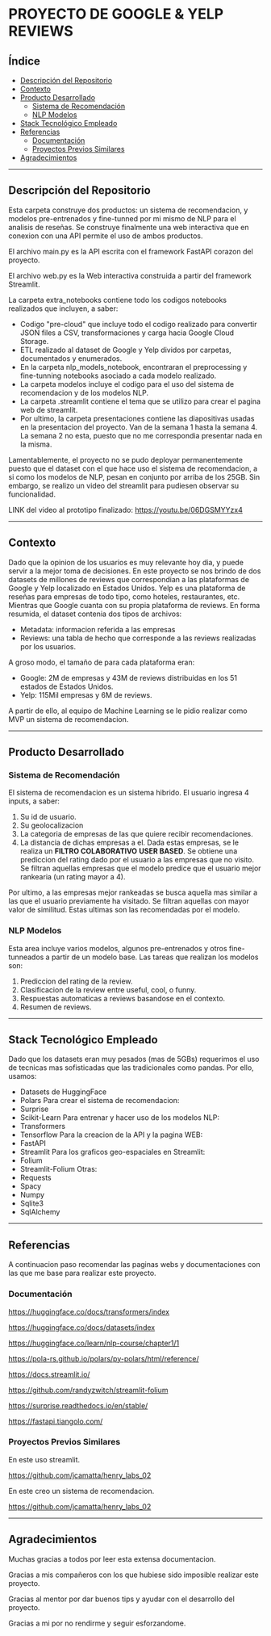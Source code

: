 # PROYECTO DE GOOGLE & YELP REVIEWS

## Índice
- [Descripción del Repositorio](#descripción-del-repositorio)
- [Contexto](#contexto)
- [Producto Desarrollado](#producto-desarrollado)
  - [Sistema de Recomendación](#sistema-de-recomendación)
  - [NLP Modelos](#nlp-modelos)
- [Stack Tecnológico Empleado](#stack-tecnológico-empleado)
- [Referencias](#referencias)
  - [Documentación](#documentación)
  - [Proyectos Previos Similares](#proyectos-previos-similares)
- [Agradecimientos](#agradecimientos)
<hr>

## Descripción del Repositorio

Esta carpeta construye dos productos: un sistema de recomendacion, y modelos pre-entrenados y fine-tunned por mi mismo de NLP para el analisis de reseñas. 
Se construye finalmente una web interactiva que en conexion con una API permite el uso de ambos productos.

El archivo main.py es la API escrita con el framework FastAPI corazon del proyecto.

El archivo web.py es la Web interactiva construida a partir del framework Streamlit.

La carpeta extra_notebooks contiene todo los codigos notebooks realizados que incluyen, a saber:
- Codigo "pre-cloud" que incluye todo el codigo realizado para convertir JSON files a CSV, transformaciones y carga hacia Google Cloud Storage.
- ETL realizado al dataset de Google y Yelp dividos por carpetas, documentados y enumerados.
- En la carpeta nlp_models_notebook, encontraran el preprocessing y fine-tunning notebooks asociado a cada modelo realizado.
- La carpeta modelos incluye el codigo para el uso del sistema de recomendacion y de los modelos NLP.
- La carpeta .streamlit contiene el tema que se utilizo para crear el pagina web de streamlit.
- Por ultimo, la carpeta presentaciones contiene las diapositivas usadas en la presentacion del proyecto. Van de la semana 1 hasta la semana 4. La semana 2 no esta, puesto que no me correspondia presentar nada en la misma.

Lamentablemente, el proyecto no se pudo deployar permanentemente puesto que el dataset con el que hace uso el sistema de recomendacion, a si como los modelos de NLP, pesan en conjunto por arriba de los 25GB. Sin embargo, se realizo un video del streamlit para pudiesen observar su funcionalidad. 

LINK del video al prototipo finalizado: https://youtu.be/06DGSMYYzx4

<hr>

## Contexto

Dado que la opinion de los usuarios es muy relevante hoy dia, y puede servir a la mejor toma de decisiones. En este proyecto se nos
brindo de dos datasets de millones de reviews que correspondian a las plataformas de Google y Yelp localizado en Estados Unidos. Yelp es una plataforma de reseñas para empresas de todo
tipo, como hoteles, restaurantes, etc. Mientras que Google cuanta con su propia plataforma de reviews. En forma resumida, el dataset contenia dos tipos de archivos:
- Metadata: informacion referida a las empresas
- Reviews: una tabla de hecho que corresponde a las reviews realizadas por los usuarios.

A groso modo, el tamaño de para cada plataforma eran:
- Google: 2M de empresas y 43M de reviews distribuidas en los 51 estados de Estados Unidos.
- Yelp: 115Mil empresas y 6M de reviews.

A partir de ello, al equipo de Machine Learning se le pidio realizar como MVP un sistema de recomendacion.
<hr>

## Producto Desarrollado


### Sistema de Recomendación

El sistema de recomendacion es un sistema hibrido. El usuario ingresa 4 inputs, a saber:
1. Su id de usuario.
2. Su geolocalizacion
3. La categoria de empresas de las que quiere recibir recomendaciones.
4. La distancia de dichas empresas a el.
Dada estas empresas, se le realiza un **FILTRO COLABORATIVO** **USER BASED**. Se obtiene una prediccion del rating dado por el usuario a las empresas que no visito.
Se filtran aquellas empresas que el modelo predice que el usuario mejor rankearia (un rating mayor a 4).

Por ultimo, a las empresas mejor rankeadas se busca aquella mas similar a las que el usuario previamente ha visitado. Se filtran aquellas con mayor valor de similitud.
Estas ultimas son las recomendadas por el modelo.


### NLP Modelos

Esta area incluye varios modelos, algunos pre-entrenados y otros fine-tunneados a partir de un modelo base. Las tareas que realizan los modelos son:
1. Prediccion del rating de la review.
2. Clasificacion de la review entre useful, cool, o funny.
3. Respuestas automaticas a reviews basandose en el contexto.
4. Resumen de reviews.
<hr>

## Stack Tecnológico Empleado

Dado que los datasets eran muy pesados (mas de 5GBs) requerimos el uso de tecnicas mas sofisticadas que las tradicionales como pandas. Por ello, usamos:
- Datasets de HuggingFace
- Polars
Para crear el sistema de recomendacion:
- Surprise
- Scikit-Learn
Para entrenar y hacer uso de los modelos NLP:
- Transformers
- Tensorflow
Para la creacion de la API y la pagina WEB:
- FastAPI
- Streamlit
Para los graficos geo-espaciales en Streamlit:
- Folium
- Streamlit-Folium
Otras:
- Requests
- Spacy
- Numpy
- Sqlite3
- SqlAlchemy
<hr>

## Referencias

A continuacion paso recomendar las paginas webs y documentaciones con las que me base para realizar este proyecto.


### Documentación

https://huggingface.co/docs/transformers/index

https://huggingface.co/docs/datasets/index

https://huggingface.co/learn/nlp-course/chapter1/1

https://pola-rs.github.io/polars/py-polars/html/reference/

https://docs.streamlit.io/

https://github.com/randyzwitch/streamlit-folium

https://surprise.readthedocs.io/en/stable/

https://fastapi.tiangolo.com/


### Proyectos Previos Similares

En este uso streamlit.

https://github.com/jcamatta/henry_labs_02

En este creo un sistema de recomendacion.

https://github.com/jcamatta/henry_labs_02
<hr>

## Agradecimientos

Muchas gracias a todos por leer esta extensa documentacion. 

Gracias a mis compañeros con los que hubiese sido imposible realizar este proyecto.

Gracias al mentor por dar buenos tips y ayudar con el desarrollo del proyecto.

Gracias a mi por no rendirme y seguir esforzandome.